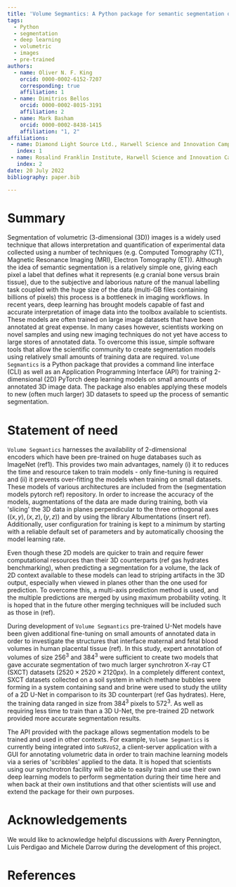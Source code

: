 ```yaml
---
title: 'Volume Segmantics: A Python package for semantic segmentation of volumetric data using pre-trained PyTorch deep learning models'
tags:
  - Python
  - segmentation
  - deep learning
  - volumetric
  - images
  - pre-trained
authors:
  - name: Oliver N. F. King
    orcid: 0000-0002-6152-7207
    corresponding: true
    affiliation: 1 
  - name: Dimitrios Bellos
    orcid: 0000-0002-8015-3191
    affiliation: 2
  - name: Mark Basham
    orcid: 0000-0002-8438-1415
    affiliation: "1, 2"
affiliations:
 - name: Diamond Light Source Ltd., Harwell Science and Innovation Campus, Didcot, Oxfordshire, UK
   index: 1
 - name: Rosalind Franklin Institute, Harwell Science and Innovation Campus, Didcot, Oxfordshire, UK
   index: 2
date: 20 July 2022
bibliography: paper.bib

---
```


# Summary

Segmentation of volumetric (3-dimensional (3D)) images is a widely used technique 
that allows interpretation and quantification of experimental data collected 
using a number of techniques (e.g. Computed Tomography (CT), Magnetic Resonance 
Imaging (MRI), Electron Tomography (ET)). Although the idea of semantic 
segmentation is a relatively simple one, giving each pixel a label that defines 
what it represents (e.g cranial bone versus brain tissue), due to the subjective 
and laborious nature of the manual labelling task coupled with the huge size of the 
data (multi-GB files containing billions of pixels) this process is a bottleneck 
in imaging workflows. In recent years, deep learning has brought models capable of 
fast and accurate interpretation of image data into the toolbox available to 
scientists. These models are often trained on large image datasets that have been 
annotated at great expense. In many cases however, scientists working on novel 
samples and using new imaging techniques do not yet have access to large 
stores of annotated data. To overcome this issue, simple software tools that 
allow the scientific community to create segmentation models using relatively 
small amounts of training data are required. `Volume Segmantics` is a Python 
package that provides a command line interface (CLI) as well as an Application 
Programming Interface (API) for training 2-dimensional (2D)
PyTorch deep learning models on small amounts of annotated 3D image 
data.  The package also enables applying these models to new (often much larger) 
3D datasets to speed up the process of semantic segmentation.


# Statement of need

`Volume Segmantics` harnesses the availability of 2-dimensional  
encoders which have been pre-trained on huge databases such as ImageNet (ref1). 
This provides two main advantages, namely (i) it to reduces the time and 
resource taken to train models - only fine-tuning is required and (ii) it prevents
over-fitting the models when training on small datasets. These models of various 
architectures are included from the (segmentation models pytorch ref) repository.
In order to increase the accuracy of the models, augmentations of the data are
made during training, both via 'slicing' the 3D data in planes perpendicular to 
the three orthogonal axes $((x, y), (x, z), (y, z))$ and by using the library 
Albumentations (insert ref). Additionally, user configuration for training is 
kept to a minimum by starting with a reliable default set of parameters and by 
automatically choosing the model learning rate.

Even though these 2D models are quicker to train and require fewer computational 
resources than their 3D counterparts (ref gas hydrates benchmarking), when 
predicting a segmentation for a volume, the lack of 2D context available to these 
models can lead to striping artifacts in the 3D output, especially when viewed 
in planes other than the one used for prediction. To overcome this, a multi-axis 
prediction method is used, and the multiple predictions are merged by using 
maximum probability voting. It is hoped that in the future other merging techniques 
will be included such as those in (ref).

During development of `Volume Segmantics` pre-trained U-Net models have been 
given additional fine-tuning on small amounts of annotated data in order to 
investigate the structures that interface maternal and fetal blood volumes in 
human placental tissue (ref). In this study, expert annotation of volumes of 
size $256^3$ and $384^3$ were sufficient to create two models that gave accurate 
segmentation of two much larger synchrotron X-ray CT (SXCT) datasets 
$(2520 \times 2520 \times 2120 px)$. In a completely different context, SXCT 
datasets collected on a soil system in which methane bubbles were forming in 
a system containing sand and brine were used to study the utility of
a 2D U-Net in comparison to its 3D counterpart (ref Gas hydrates). Here, the 
training data ranged in size from $384^3$ pixels to $572^3$. As well as requiring 
less time to train than a 3D U-Net, the pre-trained 2D network provided more 
accurate segmentation results. 

The API provided with the package allows segmentation models to be trained and 
used in other contexts. For example, `Volume Segmantics` is currently being 
integrated into `SuRVoS2`, a client-server application with a GUI for annotating 
volumetric data in order to train machine learning models via a series of 'scribbles' 
applied to the data. It is hoped that scientists using our synchrotron facility 
will be able to easily train and use their own deep learning 
models to perform segmentation during their time here and when back at their own 
institutions and that other scientists will use and extend the package for their 
own purposes. 

# Acknowledgements

We would like to acknowledge helpful discussions with Avery Pennington, Luis Perdigao 
and Michele Darrow during the development of this project.

# References